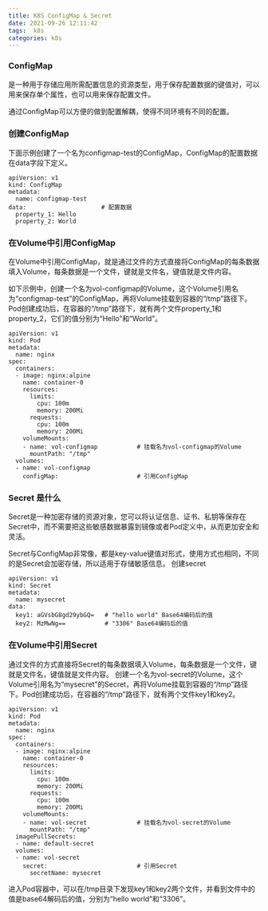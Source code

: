 ```yaml
---
title: K8S ConfigMap & Secret
date: 2021-09-26 12:11:42
tags:  k8s
categories: k8s
---
```


### ConfigMap

是一种用于存储应用所需配置信息的资源类型，用于保存配置数据的键值对，可以用来保存单个属性，也可以用来保存配置文件。

通过ConfigMap可以方便的做到配置解耦，使得不同环境有不同的配置。

### 创建ConfigMap

下面示例创建了一个名为configmap-test的ConfigMap，ConfigMap的配置数据在data字段下定义。

```
apiVersion: v1
kind: ConfigMap
metadata:
  name: configmap-test
data:                     # 配置数据
  property_1: Hello
  property_2: World
```

### 在Volume中引用ConfigMap
在Volume中引用ConfigMap，就是通过文件的方式直接将ConfigMap的每条数据填入Volume，每条数据是一个文件，键就是文件名，键值就是文件内容。

如下示例中，创建一个名为vol-configmap的Volume，这个Volume引用名为“configmap-test”的ConfigMap，再将Volume挂载到容器的“/tmp”路径下。
Pod创建成功后，在容器的“/tmp”路径下，就有两个文件property_1和property_2，它们的值分别为“Hello”和“World”。

```
apiVersion: v1
kind: Pod
metadata:
  name: nginx
spec:
  containers:
  - image: nginx:alpine
    name: container-0
    resources:
      limits:
        cpu: 100m
        memory: 200Mi
      requests:
        cpu: 100m
        memory: 200Mi
    volumeMounts:
    - name: vol-configmap           # 挂载名为vol-configmap的Volume
      mountPath: "/tmp"
  volumes:
  - name: vol-configmap
    configMap:                      # 引用ConfigMap
```

### Secret 是什么

Secret是一种加密存储的资源对象，您可以将认证信息、证书、私钥等保存在Secret中，而不需要把这些敏感数据暴露到镜像或者Pod定义中，从而更加安全和灵活。

Secret与ConfigMap非常像，都是key-value键值对形式，使用方式也相同，不同的是Secret会加密存储，所以适用于存储敏感信息。
创建secret

```
apiVersion: v1
kind: Secret
metadata:
  name: mysecret
data:
  key1: aGVsbG8gd29ybGQ=   # "hello world" Base64编码后的值
  key2: MzMwNg==           # "3306" Base64编码后的值
```

### 在Volume中引用Secret

通过文件的方式直接将Secret的每条数据填入Volume，每条数据是一个文件，键就是文件名，键值就是文件内容。
创建一个名为vol-secret的Volume，这个Volume引用名为“mysecret”的Secret，再将Volume挂载到容器的“/tmp”路径下。Pod创建成功后，在容器的“/tmp”路径下，就有两个文件key1和key2。

```
apiVersion: v1
kind: Pod
metadata:
  name: nginx
spec:
  containers:
  - image: nginx:alpine
    name: container-0
    resources:
      limits:
        cpu: 100m
        memory: 200Mi
      requests:
        cpu: 100m
        memory: 200Mi
    volumeMounts:
    - name: vol-secret              # 挂载名为vol-secret的Volume
      mountPath: "/tmp"
  imagePullSecrets:
  - name: default-secret
  volumes:
  - name: vol-secret
    secret:                         # 引用Secret
      secretName: mysecret
```

进入Pod容器中，可以在/tmp目录下发现key1和key2两个文件，并看到文件中的值是base64解码后的值，分别为“hello world”和“3306”。
